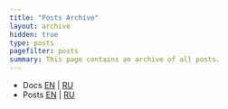 ```yaml
---
title: "Posts Archive"
layout: archive
hidden: true
type: posts
pagefilter: posts
summary: This page contains an archive of all posts.
---
```


- Docs [EN](/en/docs/archive) | [RU](/ru/docs/archive)
- Posts [EN](/en/posts/archive) | [RU](/ru/posts/archive)

